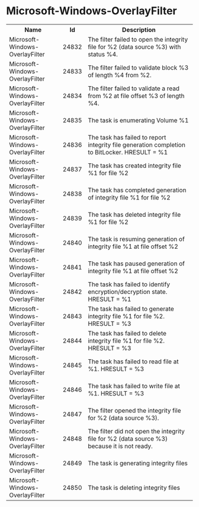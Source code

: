 # Microsoft-Windows-OverlayFilter

<table>
<colgroup><col/><col/><col/></colgroup>
<tr><th>Name</th><th>Id</th><th>Description</th></tr>
<tr><td>Microsoft-Windows-OverlayFilter</td><td>24832</td><td>The filter failed to open the integrity file for %2 (data source %3) with status %4.</td></tr>
<tr><td>Microsoft-Windows-OverlayFilter</td><td>24833</td><td>The filter failed to validate block %3 of length %4 from %2.</td></tr>
<tr><td>Microsoft-Windows-OverlayFilter</td><td>24834</td><td>The filter failed to validate a read from %2 at file offset %3 of length %4.</td></tr>
<tr><td>Microsoft-Windows-OverlayFilter</td><td>24835</td><td>The task is enumerating Volume %1</td></tr>
<tr><td>Microsoft-Windows-OverlayFilter</td><td>24836</td><td>The task has failed to report integrity file generation completion to BitLocker. HRESULT = %1</td></tr>
<tr><td>Microsoft-Windows-OverlayFilter</td><td>24837</td><td>The task has created integrity file %1 for file %2</td></tr>
<tr><td>Microsoft-Windows-OverlayFilter</td><td>24838</td><td>The task has completed generation of integrity file %1 for file %2</td></tr>
<tr><td>Microsoft-Windows-OverlayFilter</td><td>24839</td><td>The task has deleted integrity file %1 for file %2</td></tr>
<tr><td>Microsoft-Windows-OverlayFilter</td><td>24840</td><td>The task is resuming generation of integrity file %1 at file offset %2</td></tr>
<tr><td>Microsoft-Windows-OverlayFilter</td><td>24841</td><td>The task has paused generation of integrity file %1 at file offset %2</td></tr>
<tr><td>Microsoft-Windows-OverlayFilter</td><td>24842</td><td>The task has failed to identify encryption/decryption state. HRESULT = %1</td></tr>
<tr><td>Microsoft-Windows-OverlayFilter</td><td>24843</td><td>The task has failed to generate integrity file %1 for file %2. HRESULT = %3</td></tr>
<tr><td>Microsoft-Windows-OverlayFilter</td><td>24844</td><td>The task has failed to delete integrity file %1 for file %2. HRESULT = %3</td></tr>
<tr><td>Microsoft-Windows-OverlayFilter</td><td>24845</td><td>The task has failed to read file at %1. HRESULT = %3</td></tr>
<tr><td>Microsoft-Windows-OverlayFilter</td><td>24846</td><td>The task has failed to write file at %1. HRESULT = %3</td></tr>
<tr><td>Microsoft-Windows-OverlayFilter</td><td>24847</td><td>The filter opened the integrity file for %2 (data source %3).</td></tr>
<tr><td>Microsoft-Windows-OverlayFilter</td><td>24848</td><td>The filter did not open the integrity file for %2 (data source %3) because it is not ready.</td></tr>
<tr><td>Microsoft-Windows-OverlayFilter</td><td>24849</td><td>The task is generating integrity files</td></tr>
<tr><td>Microsoft-Windows-OverlayFilter</td><td>24850</td><td>The task is deleting integrity files</td></tr>
</table>
